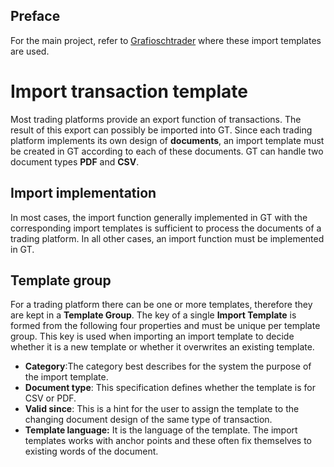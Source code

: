 ## Preface
For the main project, refer to [Grafioschtrader](https://github.com/hugograf/grafioschtrader) where these import templates are used.

# Import transaction template
Most trading platforms provide an export function of transactions. The result of this export can possibly be imported into GT. Since each trading platform implements its own design of **documents**, an import template must be created in GT according to each of these documents. GT can handle two document types **PDF** and **CSV**.

## Import implementation
In most cases, the import function generally implemented in GT with the corresponding import templates is sufficient to process the documents of a trading platform. In all other cases, an import function must be implemented in GT.

## Template group
For a trading platform there can be one or more templates, therefore they are kept in a **Template Group**. The key of a single **Import Template** is formed from the following four properties and must be unique per template group. This key is used when importing an import template to decide whether it is a new template or whether it overwrites an existing template.
- **Category**:The category best describes for the system the purpose of the import template.
- **Document type**: This specification defines whether the template is for CSV or PDF.
- **Valid since**: This is a hint for the user to assign the template to the changing document design of the same type of transaction.
- **Template language:** It is the language of the template. The import templates works with anchor points and these often fix themselves to existing words of the document.

